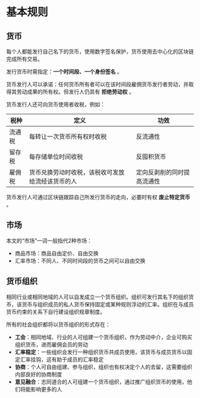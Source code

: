 # 基本规则
## 货币

每个人都能发行自己名下的货币，使用数字签名保护，货币使用去中心化的区块链完成所有交易。

发行货币时需指定：**一个时间段、一个身份签名** 。

货币发行人可以承诺：任何货币所有者可以在该时间段雇佣货币发行者劳动，并取得其劳动成果的所有权。但发行人仍具有 **拒绝劳动权** 。

货币发行人还可向货币使用者收税，例如：

|税种|定义|功效|
|---|---|---|
|流通税|每转让一次货币所有权时收税|反流通性|
|留存税|每存储单位时间收税|反囤积货币|
|雇佣税|货币兑换劳动时收税，该税收可发放给流经该货币的人|定向反剥削的同时提高流通性|

货币发行人可通过区块链跟踪自己所发行货币的走向，必要时有权 **废止特定货币** 。

## 市场

本文的“市场”一词一般指代2种市场：

- 商品市场：商品自由定价、自由交换
- 汇率市场：不同人、不同时间段的货币之间可以自由交换

## 货币组织

相同行业或相同地域的人可以自发成立一个货币组织。组织可发行其名下的组织货币，该货币与组织成员的私人货币保持固定或某种规则浮动的汇率。组织在与成员货币约束的关系下自行建设组织规章制度。

所有的社会组织都将以货币组织的形式存在：

- **工会**：相同地域、行业的人可组建一个货币组织，作为劳动中介，企业可购买组织货币，进而雇佣会员的劳动
- **汇率稳定**：一些组织会发行一种组织货币共成员使用，该货币与成员货币以固定汇率挂钩，这有助于成员的汇率稳定
- **协商**：个人可自由组建、参与组织，组织也有权决定个人的去留，这需要组织内部良好的协商制度
- **意见融合**：志同道合的人可组建一个货币组织，通过推广组织货币的使用，他们将能影响更多的人
